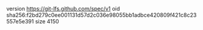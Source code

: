 version https://git-lfs.github.com/spec/v1
oid sha256:f2bd279c0ee001131d57d2c036e98055bb1adbce420809f421c8c23557e5e391
size 4150
